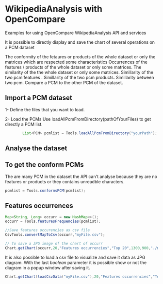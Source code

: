 # WikipediaAnalysis with OpenCompare

Examples for using OpenCompare WikipediaAnalysis API and services

It is possible to directly display and save the chart of several operations on a PCM dataset

The conformity of the fetaures or products of the whole dataset or only the matrices which are respected some characteristics
Occurrences of the features / products of the whole dataset or only some matrices.
The similarity of the the whole dataset or only some matrices.
Simillarity of the two pcm features .
Simillarity of the two pcm products.
Simillarity between two pcm.
Compare a PCM to the other PCM of the dataset.
        
## Import a PCM dataset
1- Define the files that you want to load.

2- Load the PCMs
Use loadAllPcmFromDirectory(pathOfYourFiles) to get directly a PCM list.

```java
        List<PCM> pcmlist = Tools.loadAllPcmFromDirectory("yourPath");
```

## Analyse the dataset

## To get the conform PCMs
The are many PCM in the dataset the API can't analyse because they are no features or products or they contains unreadble characters.
```java
pcmlist = Tools.conformsPCM(pcmlist);
```
## Features occurrences
```java
Map<String, Long> occurr = new HashMap<>();
occurr = Tools.featuresFrequencies(pcmlist);

//Save features occurencies as csv file
CsvTools.convertMapToCsv(occurr,"myFile.csv");

// To save a JPG image of the chart of occurr
Chart.getChart(occurr,20,"Features occurrencies","Top 20",1300,900,"./myFolder");

```
It is also possible to load a csv file to visualize and save it data as JPG diagram. With the last *boolean* parameter it is possible show or not the diagram in a popup window after saving it.
```java
Chart.getChart(loadCsvData("myFile.csv"),20,"Features occurrencies","Top 20",1300,900,"./myFolder",true);
```
